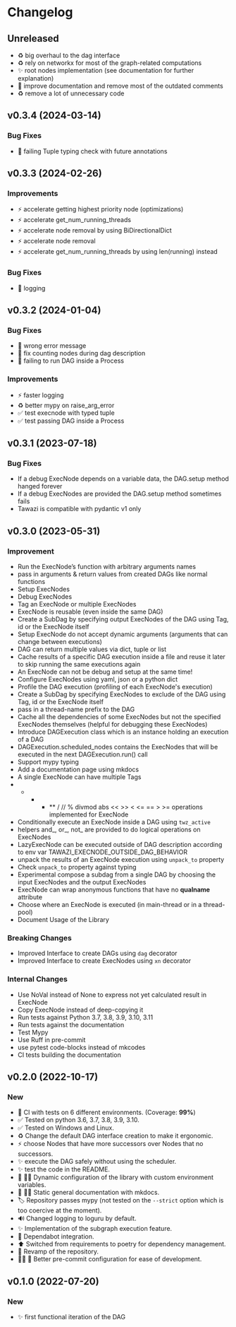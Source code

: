 # Changelog

## Unreleased
* :recycle: big overhaul to the dag interface
* :recycle: rely on networkx for most of the graph-related computations
* :sparkles: root nodes implementation (see documentation for further explanation)
* :memo: improve documentation and remove most of the outdated comments
* :recycle: remove a lot of unnecessary code

## v0.3.4 (2024-03-14)

### Bug Fixes
* :bug: failing Tuple typing check with future annotations

## v0.3.3 (2024-02-26)

### Improvements
* :zap: accelerate getting highest priority node (optimizations)
* :zap: accelerate get_num_running_threads
* :zap: accelerate node removal by using BiDirectionalDict
* :zap: accelerate node removal
* :zap: accelerate get_num_running_threads by using len(running) instead

### Bug Fixes
* :bug: logging

## v0.3.2 (2024-01-04)

### Bug Fixes
* :bug: wrong error message
* :bug: fix counting nodes during dag description
* :bug: failing to run DAG inside a Process

### Improvements
* :zap: faster logging
* :recycle: better mypy on raise_arg_error
* :white_check_mark: test execnode with typed tuple
* :white_check_mark: test passing DAG inside a Process

## v0.3.1 (2023-07-18)

### Bug Fixes
* If a debug ExecNode depends on a variable data, the DAG.setup method hanged forever
* If a debug ExecNodes are provided the DAG.setup method sometimes fails
* Tawazi is compatible with pydantic v1 only

## v0.3.0 (2023-05-31)

### Improvement

* Run the ExecNode’s function with arbitrary arguments names
* pass in arguments & return values from created DAGs like normal functions
* Setup ExecNodes
* Debug ExecNodes
* Tag an ExecNode or multiple ExecNodes
* ExecNode is reusable (even inside the same DAG)
* Create a SubDag by specifying output ExecNodes of the DAG using Tag, id or the ExecNode itself
* Setup ExecNode do not accept dynamic arguments (arguments that can change between executions)
* DAG can return multiple values via dict, tuple or list
* Cache results of a specific DAG execution inside a file and reuse it later to skip running the same executions again
* An ExecNode can not be debug and setup at the same time!
* Configure ExecNodes using yaml, json or a python dict
* Profile the DAG execution (profiling of each ExecNode's execution)
* Create a SubDag by specifying ExecNodes to exclude of the DAG using Tag, id or the ExecNode itself
* pass in a thread-name prefix to the DAG
* Cache all the dependencies of some ExecNodes but not the specified ExecNodes themselves (helpful for debugging these ExecNodes)
* Introduce DAGExecution class which is an instance holding an execution of a DAG
* DAGExecution.scheduled_nodes contains the ExecNodes that will be executed in the next DAGExecution.run() call
* Support mypy typing
* Add a documentation page using mkdocs
* A single ExecNode can have multiple Tags
* + - * ** / // % divmod abs << >> < <= == > >= operations implemented for ExecNode
* Conditionally execute an ExecNode inside a DAG using `twz_active`
* helpers and_, or_, not_ are provided to do logical operations on ExecNodes
* LazyExecNode can be executed outside of DAG description according to env var TAWAZI_EXECNODE_OUTSIDE_DAG_BEHAVIOR
* unpack the results of an ExecNode execution using `unpack_to` property
* Check `unpack_to` property against typing
* Experimental compose a subdag from a single DAG by choosing the input ExecNodes and the output ExecNodes
* ExecNode can wrap anonymous functions that have no __qualname__ attribute
* Choose where an ExecNode is executed (in main-thread or in a thread-pool)
* Document Usage of the Library

### Breaking Changes
* Improved Interface to create DAGs using `dag` decorator
* Improved Interface to create ExecNodes using `xn` decorator

### Internal Changes
* Use NoVal instead of None to express not yet calculated result in ExecNode
* Copy ExecNode instead of deep-copying it
* Run tests against Python 3.7, 3.8, 3.9, 3.10, 3.11
* Run tests against the documentation
* Test Mypy
* Use Ruff in pre-commit
* use pytest code-blocks instead of mkcodes
* CI tests building the documentation

## v0.2.0 (2022-10-17)

### New
* :green_heart: CI with tests on 6 different environments. (Coverage: **99%**)
* :white_check_mark: Tested on python 3.6, 3.7, 3.8, 3.9, 3.10.
* :white_check_mark: Tested on Windows and Linux.
* :recycle: Change the default DAG interface creation to make it ergonomic.
* :zap: choose Nodes that have more successors over Nodes that no successors.
* :sparkles: execute the DAG safely without using the scheduler.
* :sparkles: test the code in the README.
* :wrench: :technologist: Dynamic configuration of the library with custom environment variables.
* :memo: :technologist: Static general documentation with mkdocs.
* :label: Repository passes mypy (not tested on the `--strict` option which is too coercive at the moment).
* :loud_sound: Changed logging to loguru by default.
* :sparkles: Implementation of the subgraph execution feature.
* :green_heart: Dependabot integration.
* :arrow_up: Switched from requirements to poetry for dependency management.
* :art: Revamp of the repository.
* :technologist: :green_heart: Better pre-commit configuration for ease of development.

## v0.1.0 (2022-07-20)

### New
* :sparkles: first functional iteration of the DAG
